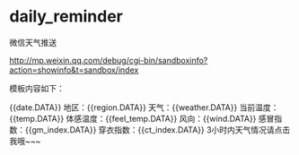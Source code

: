 # daily_reminder
微信天气推送

 http://mp.weixin.qq.com/debug/cgi-bin/sandboxinfo?action=showinfo&t=sandbox/index


模板内容如下：

{{date.DATA}} 
地区：{{region.DATA}} 
天气：{{weather.DATA}} 
当前温度：{{temp.DATA}} 
体感温度：{{feel_temp.DATA}} 
风向：{{wind.DATA}} 
感冒指数：{{gm_index.DATA}} 
穿衣指数：{{ct_index.DATA}} 
3小时内天气情况请点击我哦~~~
